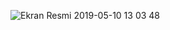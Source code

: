![Ekran Resmi 2019-05-10 13 03 48](https://user-images.githubusercontent.com/45171336/57519723-a40f6500-7324-11e9-8bf0-f74bce81d9d2.png)

